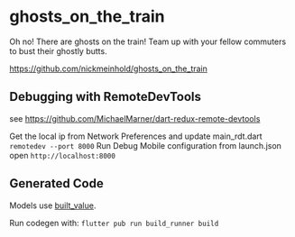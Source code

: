 # ghosts_on_the_train

Oh no! There are ghosts on the train! Team up with your fellow commuters to bust their ghostly butts.

https://github.com/nickmeinhold/ghosts_on_the_train

## Debugging with RemoteDevTools 

see https://github.com/MichaelMarner/dart-redux-remote-devtools

Get the local ip from Network Preferences and update main_rdt.dart
`remotedev --port 8000`
Run Debug Mobile configuration from launch.json 
open `http://localhost:8000`

## Generated Code 

Models use [built_value](https://pub.dev/packages/built_value).

Run codegen with: 
`flutter pub run build_runner build`